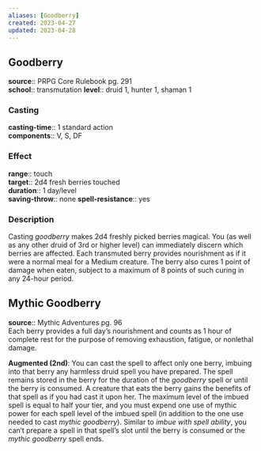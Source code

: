 ```yaml
---
aliases: [Goodberry]
created: 2023-04-27
updated: 2023-04-28
---
```


## Goodberry

**source**:: PRPG Core Rulebook pg. 291  
**school**:: transmutation
**level**:: druid 1, hunter 1, shaman 1

### Casting

**casting-time**:: 1 standard action  
**components**:: V, S, DF

### Effect

**range**:: touch  
**target**:: 2d4 fresh berries touched  
**duration**:: 1 day/level  
**saving-throw**:: none
**spell-resistance**:: yes

### Description

Casting *goodberry* makes 2d4 freshly picked berries magical. You (as well as any other druid of 3rd or higher level) can immediately discern which berries are affected. Each transmuted berry provides nourishment as if it were a normal meal for a Medium creature. The berry also cures 1 point of damage when eaten, subject to a maximum of 8 points of such curing in any 24-hour period.

## Mythic Goodberry

**source**:: Mythic Adventures pg. 96  
Each berry provides a full day’s nourishment and counts as 1 hour of complete rest for the purpose of removing exhaustion, fatigue, or nonlethal damage.  
  
**Augmented (2nd)**: You can cast the spell to affect only one berry, imbuing into that berry any harmless druid spell you have prepared. The spell remains stored in the berry for the duration of the *goodberry* spell or until the berry is consumed. A creature that eats the berry gains the benefits of that spell as if you had cast it upon her. The maximum level of the imbued spell is equal to half your tier, and you must expend one use of mythic power for each spell level of the imbued spell (in addition to the one use needed to cast *mythic goodberry*). Similar to *imbue with spell ability*, you can’t prepare a spell in that spell’s slot until the berry is consumed or the *mythic goodberry* spell ends.

